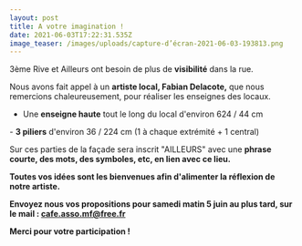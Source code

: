 ```yaml
---
layout: post
title: A votre imagination !
date: 2021-06-03T17:22:31.535Z
image_teaser: /images/uploads/capture-d’écran-2021-06-03-193813.png
---
```

3ème Rive et Ailleurs ont besoin de plus de **visibilité** dans la rue.


Nous avons fait appel à un **artiste local, Fabian Delacote,** que nous remercions chaleureusement, pour réaliser les enseignes des locaux.

- Une **enseigne haute** tout le long du local d'environ 624 / 44 cm

- **3 piliers** d'environ 36 / 224 cm (1 à chaque extrémité + 1 central)

Sur ces parties de la façade sera inscrit "AILLEURS" avec une **phrase courte, des mots, des symboles, etc, en lien avec ce lieu.**

**Toutes vos idées sont les bienvenues afin d'alimenter la réflexion de notre artiste.**

**Envoyez nous vos propositions pour samedi matin 5 juin au plus tard, sur le mail : cafe.asso.mf@free.fr**

**Merci pour votre participation !**
